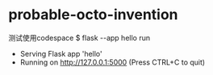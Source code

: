 # probable-octo-invention
测试使用codespace
$ flask --app hello run
 * Serving Flask app 'hello'
 * Running on http://127.0.0.1:5000 (Press CTRL+C to quit)
